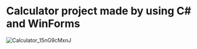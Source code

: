 # Calculator project made by using C# and WinForms

![Calculator_15nG9cMxnJ](https://user-images.githubusercontent.com/91478447/220352802-2a89399a-d12b-4c3c-bf13-05d5b4d368a7.png)
